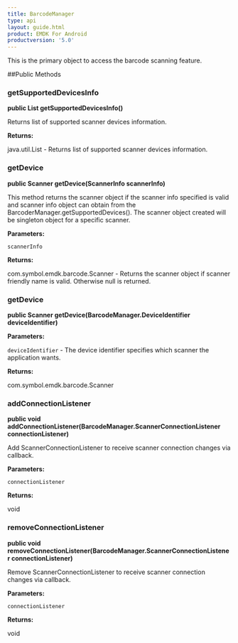 ```yaml
---
title: BarcodeManager
type: api
layout: guide.html
product: EMDK For Android
productversion: '5.0'
---
```



This is the primary object to access the barcode scanning feature.
 
 

##Public Methods

### getSupportedDevicesInfo

**public List getSupportedDevicesInfo()**

Returns list of supported scanner devices information.

**Returns:**

java.util.List - Returns list of supported scanner devices information.

### getDevice

**public Scanner getDevice(ScannerInfo scannerInfo)**

This method returns the scanner object if the scanner info specified is valid
 and scanner info object can obtain from the BarcoderManager.getSupportedDevices(). 
 The scanner object created will be singleton object for a specific scanner.

**Parameters:**

`scannerInfo`

**Returns:**

com.symbol.emdk.barcode.Scanner - Returns the scanner object if scanner friendly name is valid. Otherwise null is returned.

### getDevice

**public Scanner getDevice(BarcodeManager.DeviceIdentifier deviceIdentifier)**



**Parameters:**

`deviceIdentifier` - The device identifier specifies which scanner the application wants.

**Returns:**

com.symbol.emdk.barcode.Scanner

### addConnectionListener

**public void addConnectionListener(BarcodeManager.ScannerConnectionListener connectionListener)**

Add ScannerConnectionListener to receive scanner connection changes via
 callback.

**Parameters:**

`connectionListener`

**Returns:**

void

### removeConnectionListener

**public void removeConnectionListener(BarcodeManager.ScannerConnectionListener connectionListener)**

Remove ScannerConnectionListener to receive scanner connection changes
 via callback.

**Parameters:**

`connectionListener`

**Returns:**

void


